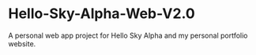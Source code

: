 # Hello-Sky-Alpha-Web-V2.0
A personal web app project for Hello Sky Alpha and my personal portfolio website.
